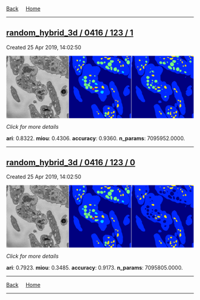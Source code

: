 
[Back](..)&nbsp;&nbsp;&nbsp;&nbsp;&nbsp;[Home](https://leapmanlab.github.io/snapshots)

---

<div class="summary"><a href="1"><h2>random_hybrid_3d / 0416 / 123 / 1</h2></a><p>Created 25 Apr 2019, 14:02:50
</p><a href="1"><img src="1/media/summary.png" align="center"></a><p>
<i>Click for more details</i>
</p></div>

**ari**: 0.8322. **miou**: 0.4306. **accuracy**: 0.9360. **n_params**: 7095952.0000. 

---

<div class="summary"><a href="0"><h2>random_hybrid_3d / 0416 / 123 / 0</h2></a><p>Created 25 Apr 2019, 14:02:50
</p><a href="0"><img src="0/media/summary.png" align="center"></a><p>
<i>Click for more details</i>
</p></div>

**ari**: 0.7923. **miou**: 0.3485. **accuracy**: 0.9173. **n_params**: 7095805.0000. 

---

[Back](..)&nbsp;&nbsp;&nbsp;&nbsp;&nbsp;[Home](https://leapmanlab.github.io/snapshots)

---